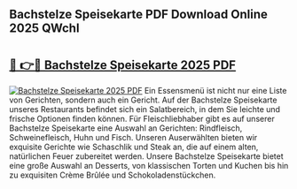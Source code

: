 ## Bachstelze Speisekarte PDF Download Online 2025 QWchl

# <h2><a href="http://gcboyl.nevu.top/?p=Bachstelze+Speisekarte">🔗 👉🔴 Bachstelze Speisekarte 2025 PDF</a></h2>

[![Bachstelze Speisekarte 2025 PDF](https://i.imgur.com/dBaPXMq.png)](http://gcboyl.nevu.top/?p=Bachstelze+Speisekarte)
Ein Essensmenü ist nicht nur eine Liste von Gerichten, sondern auch ein Gericht. Auf der Bachstelze Speisekarte unseres Restaurants befindet sich ein Salatbereich, in dem Sie leichte und frische Optionen finden können. Für Fleischliebhaber gibt es auf unserer Bachstelze Speisekarte eine Auswahl an Gerichten: Rindfleisch, Schweinefleisch, Huhn und Fisch. Unseren Auserwählten bieten wir exquisite Gerichte wie Schaschlik und Steak an, die auf einem alten, natürlichen Feuer zubereitet werden. Unsere Bachstelze Speisekarte bietet eine große Auswahl an Desserts, von klassischen Torten und Kuchen bis hin zu exquisiten Crème Brûlée und Schokoladenstückchen.
